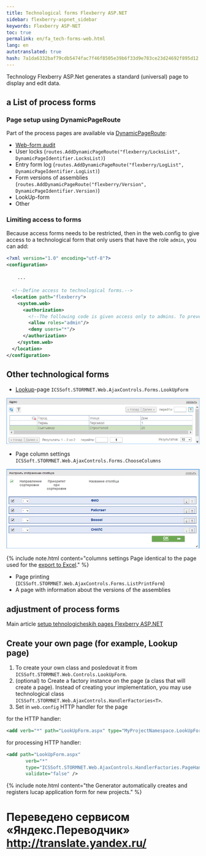 ```yaml
--- 
title: Technological forms Flexberry ASP.NET 
sidebar: flexberry-aspnet_sidebar 
keywords: Flexberry ASP-NET 
toc: true 
permalink: en/fa_tech-forms-web.html 
lang: en 
autotranslated: true 
hash: 7a1da6332baf79cdb5474fac7f46f8505e39b6f33d9e783ce23d24692f895d12 
--- 
```


Technology Flexberry ASP.Net generates a standard (universal) page to display and edit data. 

## a List of process forms 

### Page setup using DynamicPageRoute 

Part of the process pages are available via [DynamicPageRoute](fa_routing.html): 
* [Web-form audit](fa_audit-web-forms.html) 
* User locks (`routes.AddDynamicPageRoute("flexberry/LocksList", DynamicPageIdentifier.LocksList)`) 
* Entry form log (`routes.AddDynamicPageRoute("flexberry/LogList", DynamicPageIdentifier.LogList)`) 
* Form versions of assemblies (`routes.AddDynamicPageRoute("flexberry/Version", DynamicPageIdentifier.Version)`) 
* LookUp-form 
* Other 

### Limiting access to forms 

Because access forms needs to be restricted, then in the web.config to give access to a technological form that only users that have the role `admin`, you can add: 

```xml
<?xml version="1.0" encoding="utf-8"?>
<configuration>

	...

  <!--Define access to technological forms.-->
  <location path="flexberry">
    <system.web>
      <authorization>
        <!--The following code is given access only to admins. To prevent access by unauthorized users, you can use the 'deny users="?"'.-->
        <allow roles="admin"/>
        <deny users="*"/>
      </authorization>
    </system.web>
  </location>
</configuration>
``` 

## Other technological forms 

* [Lookup](fa_lookup-overview.html)-page `ICSSoft.STORMNET.Web.AjaxControls.Forms.LookUpForm` 

![](/images/pages/products/flexberry-aspnet/lookup-form.png) 

* Page column settings `ICSSoft.STORMNET.Web.AjaxControls.Forms.ChooseColumns` 

![](/images/pages/products/flexberry-aspnet/column-setup-page.png) 

{% include note.html content="columns settings Page identical to the page used for the [export to Excel](fa_wolv-export-excel.html)." %} 

* Page printing (`ICSSoft.STORMNET.Web.AjaxControls.Forms.ListPrintForm`) 
* A page with information about the versions of the assemblies 

## adjustment of process forms 

Main article [setup tehnologicheskih pages Flexberry ASP.NET](fa_technological-forms-customization-example.html) 

## Create your own page (for example, Lookup page) 

1. To create your own class and posledovat it from `ICSSoft.STORMNET.Web.Controls.LookUpForm`. 
2. (optional) to Create a factory instance on the page (a class that will create a page). Instead of creating your implementation, you may use technological class `ICSSoft.STORMNET.Web.AjaxControls.HandlerFactories<T>`. 
3. Set in `web.config` HTTP handler for the page 

for the HTTP handler: 

```xml
<add verb="*" path="LookUpForm.aspx" type="MyProjectNamespace.LookUpFormHandlerFactoryType" validate="false"/>
``` 

for processing HTTP handler: 

```xml
<add path="LookUpForm.aspx" 
       verb="*" 
       type="ICSSoft.STORMNET.Web.AjaxControls.HandlerFactories.PageHandlersFactory`1[[MyProjectNamespace.LookUpFormType, MyProjectAssembly]], ICSSoft.STORMNET.Web.AjaxControls" 
       validate="false" />
``` 

{% include note.html content="the Generator automatically creates and registers lucap application form for new projects." %} 



 # Переведено сервисом «Яндекс.Переводчик» http://translate.yandex.ru/